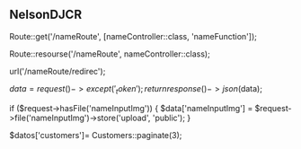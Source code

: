 ## NelsonDJCR

Route::get('/nameRoute', [nameController::class, 'nameFunction']);

Route::resourse('/nameRoute', nameController::class);

url('/nameRoute/redirec');

$data = request()->except('_token');
return response()->json($data);

if ($request->hasFile('nameInputImg')) 
{
$data['nameInputImg'] = $request->file('nameInputImg')->store('upload', 'public');
}

$datos['customers']= Customers::paginate(3);